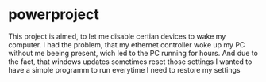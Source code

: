 # powerproject

This project is aimed, to let me disable certian devices to wake my computer. I had the problem, that my ethernet controller woke up my PC without me beeing present, wich led to the PC running for hours. And due to the fact, that windows updates sometimes reset those settings I wanted to have a simple programm to run everytime I need to restore my settings

